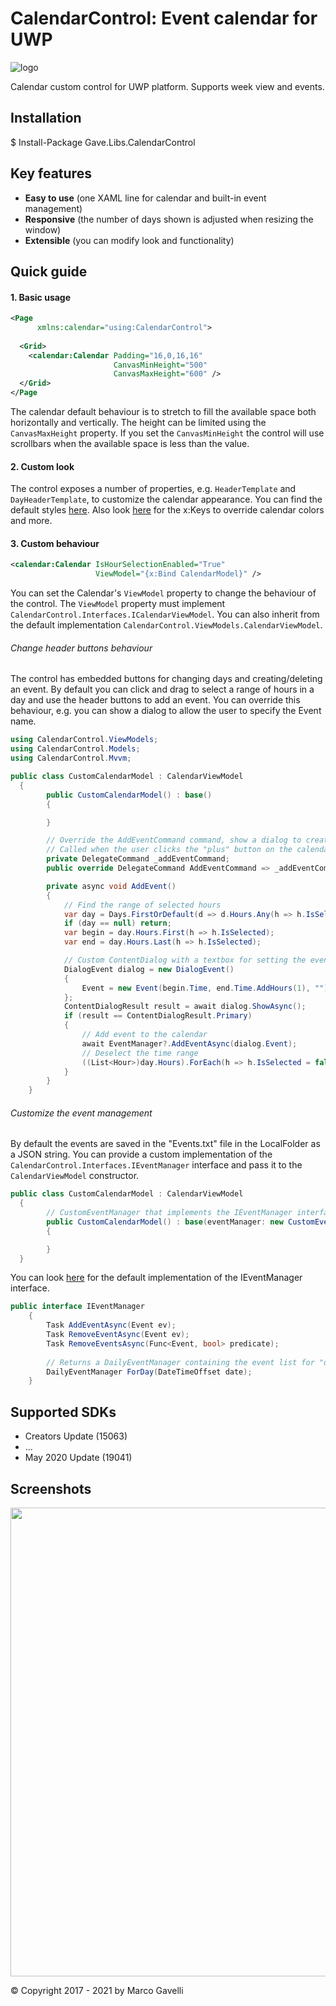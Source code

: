 # CalendarControl: Event calendar for UWP

![logo](https://img.shields.io/badge/license-MIT-blue.svg)

Calendar custom control for UWP platform. Supports week view and events.

## Installation

$ Install-Package Gave.Libs.CalendarControl

## Key features
* **Easy to use** (one XAML line for calendar and built-in event management)
* **Responsive** (the number of days shown is adjusted when resizing the window)
* **Extensible** (you can modify look and functionality)

## Quick guide

#### 1. Basic usage

```xml
<Page 
      xmlns:calendar="using:CalendarControl">
  
  <Grid>
    <calendar:Calendar Padding="16,0,16,16"
                       CanvasMinHeight="500"
                       CanvasMaxHeight="600" />
  </Grid>
</Page
```

The calendar default behaviour is to stretch to fill the available space both horizontally and vertically. The height can be limited using the ``CanvasMaxHeight`` property. If you set the ``CanvasMinHeight`` the control will use scrollbars when the available space is less than the value.

#### 2. Custom look

The control exposes a number of properties, e.g. ``HeaderTemplate`` and ``DayHeaderTemplate``, to customize the calendar appearance.
You can find the default styles [here](https://github.com/gave92/CalendarControl/tree/master/CalendarControl/Themes).
Also look [here](https://github.com/gave92/CalendarControl/tree/master/CalendarControl/Themes/Colors.xaml) for the x:Keys to override calendar colors and more.

#### 3. Custom behaviour

```xml
<calendar:Calendar IsHourSelectionEnabled="True"
                   ViewModel="{x:Bind CalendarModel}" />
```

You can set the Calendar's ``ViewModel`` property to change the behaviour of the control. The ``ViewModel`` property must implement ``CalendarControl.Interfaces.ICalendarViewModel``. You can also inherit from the default implementation ``CalendarControl.ViewModels.CalendarViewModel``.

###### Change header buttons behaviour

The control has embedded buttons for changing days and creating/deleting an event. By default you can click and drag to select a range of hours in a day and use the header buttons to add an event. You can override this behaviour, e.g. you can show a dialog to allow the user to specify the Event name.

```cs
using CalendarControl.ViewModels;
using CalendarControl.Models;
using CalendarControl.Mvvm;

public class CustomCalendarModel : CalendarViewModel
  {
        public CustomCalendarModel() : base()
        {

        }

        // Override the AddEventCommand command, show a dialog to create an event
        // Called when the user clicks the "plus" button on the calendar header
        private DelegateCommand _addEventCommand;
        public override DelegateCommand AddEventCommand => _addEventCommand ?? (_addEventCommand = new DelegateCommand(AddEvent));

        private async void AddEvent()
        {
            // Find the range of selected hours
            var day = Days.FirstOrDefault(d => d.Hours.Any(h => h.IsSelected));
            if (day == null) return;
            var begin = day.Hours.First(h => h.IsSelected);
            var end = day.Hours.Last(h => h.IsSelected);

            // Custom ContentDialog with a textbox for setting the event name
            DialogEvent dialog = new DialogEvent()
            {
                Event = new Event(begin.Time, end.Time.AddHours(1), "")
            };
            ContentDialogResult result = await dialog.ShowAsync();
            if (result == ContentDialogResult.Primary)
            {
                // Add event to the calendar               
                await EventManager?.AddEventAsync(dialog.Event);
                // Deselect the time range
                ((List<Hour>)day.Hours).ForEach(h => h.IsSelected = false);
            }            
        }
    }
```

###### Customize the event management

By default the events are saved in the "Events.txt" file in the LocalFolder as a JSON string. You can provide a custom implementation of the ``CalendarControl.Interfaces.IEventManager`` interface and pass it to the ``CalendarViewModel`` constructor.

```cs
public class CustomCalendarModel : CalendarViewModel
  {
        // CustomEventManager that implements the IEventManager interface
        public CustomCalendarModel() : base(eventManager: new CustomEventManager())
        {

        }
  }
```

You can look [here](https://github.com/gave92/CalendarControl/blob/master/CalendarControl/Models/LocalEventManager.cs) for the default implementation of the IEventManager interface.

```cs
public interface IEventManager
    {
        Task AddEventAsync(Event ev);
        Task RemoveEventAsync(Event ev);
        Task RemoveEventsAsync(Func<Event, bool> predicate);
        
        // Returns a DailyEventManager containing the event list for "date"
        DailyEventManager ForDay(DateTimeOffset date);
    }
```

## Supported SDKs
* Creators Update (15063)
* ...
* May 2020 Update (19041)

## Screenshots

<img src="https://github.com/gave92/CalendarControl/blob/master/Screenshots/Calendar_1.png?raw=true" width="750" />

© Copyright 2017 - 2021 by Marco Gavelli
